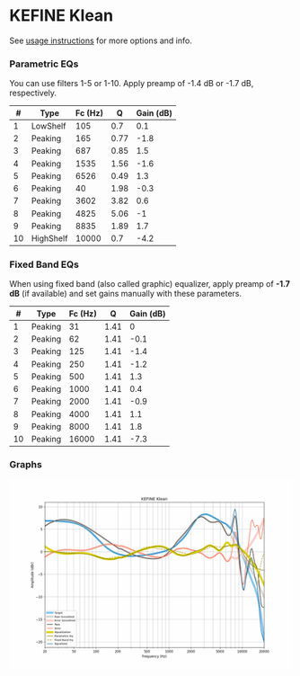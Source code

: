 # KEFINE Klean
See [usage instructions](https://github.com/jaakkopasanen/AutoEq#usage) for more options and info.

### Parametric EQs
You can use filters 1-5 or 1-10. Apply preamp of -1.4 dB or -1.7 dB, respectively.

|   # | Type      |   Fc (Hz) |    Q |   Gain (dB) |
|-----|-----------|-----------|------|-------------|
|   1 | LowShelf  |       105 | 0.7  |         0.1 |
|   2 | Peaking   |       165 | 0.77 |        -1.8 |
|   3 | Peaking   |       687 | 0.85 |         1.5 |
|   4 | Peaking   |      1535 | 1.56 |        -1.6 |
|   5 | Peaking   |      6526 | 0.49 |         1.3 |
|   6 | Peaking   |        40 | 1.98 |        -0.3 |
|   7 | Peaking   |      3602 | 3.82 |         0.6 |
|   8 | Peaking   |      4825 | 5.06 |        -1   |
|   9 | Peaking   |      8835 | 1.89 |         1.7 |
|  10 | HighShelf |     10000 | 0.7  |        -4.2 |

### Fixed Band EQs
When using fixed band (also called graphic) equalizer, apply preamp of **-1.7 dB** (if available) and set gains manually with these parameters.

|   # | Type    |   Fc (Hz) |    Q |   Gain (dB) |
|-----|---------|-----------|------|-------------|
|   1 | Peaking |        31 | 1.41 |         0   |
|   2 | Peaking |        62 | 1.41 |        -0.1 |
|   3 | Peaking |       125 | 1.41 |        -1.4 |
|   4 | Peaking |       250 | 1.41 |        -1.2 |
|   5 | Peaking |       500 | 1.41 |         1.3 |
|   6 | Peaking |      1000 | 1.41 |         0.4 |
|   7 | Peaking |      2000 | 1.41 |        -0.9 |
|   8 | Peaking |      4000 | 1.41 |         1.1 |
|   9 | Peaking |      8000 | 1.41 |         1.8 |
|  10 | Peaking |     16000 | 1.41 |        -7.3 |

### Graphs
![](./KEFINE%20Klean.png)
